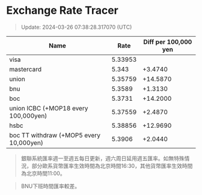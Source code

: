 # Exchange Rate Tracer

> Update: 2024-03-26 07:38:28.317070 (UTC)

| Name                                    |    Rate | Diff per 100,000 yen   |
|-----------------------------------------|---------|------------------------|
| visa                                    | 5.33953 |                        |
| mastercard                              | 5.343   | +3.4740                |
| union                                   | 5.35759 | +14.5870               |
| bnu                                     | 5.3589  | +1.3130                |
| boc                                     | 5.3731  | +14.2000               |
| union ICBC (+MOP18 every 100,000yen)    | 5.37559 | +2.4870                |
| hsbc                                    | 5.38856 | +12.9690               |
| boc TT withdraw (+MOP5 every 10,000yen) | 5.3906  | +2.0440                |

> 銀聯系統匯率週一至週五每日更新，週六周日延用週五匯率。如無特殊情況，部分歐系貨幣匯率生效時間為北京時間16:30，其他貨幣匯率生效時間為北京時間11:00。

> BNU下班時間匯率較差。


